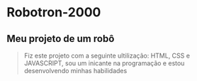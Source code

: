 # Robotron-2000
## Meu projeto de um robô
> Fiz este projeto com a seguinte ultilização: HTML, CSS e JAVASCRIPT, sou um inicante na programação e estou desenvolvendo minhas habilidades 
